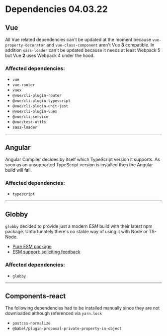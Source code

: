 # Dependencies 04.03.22

## Vue
All Vue related dependencies can't be updated at the moment because `vue-property-decorator` and `vue-class-component` aren't Vue **3** compatible.
In addition `sass-loader` can't be updated because it needs at least Webpack 5 but Vue **2** uses Webpack 4 under the hood. 

### Affected dependencies:
* `vue`
* `vue-router`
* `vuex`
* `@vue/cli-plugin-router`
* `@vue/cli-plugin-typescript`
* `@vue/cli-plugin-unit-jest`
* `@vue/cli-plugin-vuex`
* `@vue/cli-service`
* `@vue/test-utils`
* `sass-loader`

---

## Angular
Angular Compiler decides by itself which TypeScript version it supports.
As soon as an unsupported TypeScript version is installed then the Angular build will fail.

### Affected dependencies:
* `typescript`

---

## Globby
`globby` decided to provide just a modern *ESM* build with their latest npm package. 
Unfortunately there's no stable way of using it with Node or TS-Node.

* [Pure ESM package](https://gist.github.com/sindresorhus/a39789f98801d908bbc7ff3ecc99d99c#how-can-i-make-my-typescript-project-output-esm)
* [ESM support: soliciting feedback](https://github.com/TypeStrong/ts-node/issues/1007)

### Affected dependencies:
* `globby`

---

## Components-react

The following dependencies had to be installed manually since they are not downloaded although referenced via `yarn.lock`

* `postcss-normalize`
* `@babel/plugin-proposal-private-property-in-object`